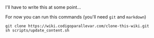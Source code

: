 I'll have to write this at some point...

For now you can run this commands (you'll need `git` and `markdown`)

    git clone https://wiki.codigoparallevar.com/clone-this-wiki.git
    sh scripts/update_content.sh
